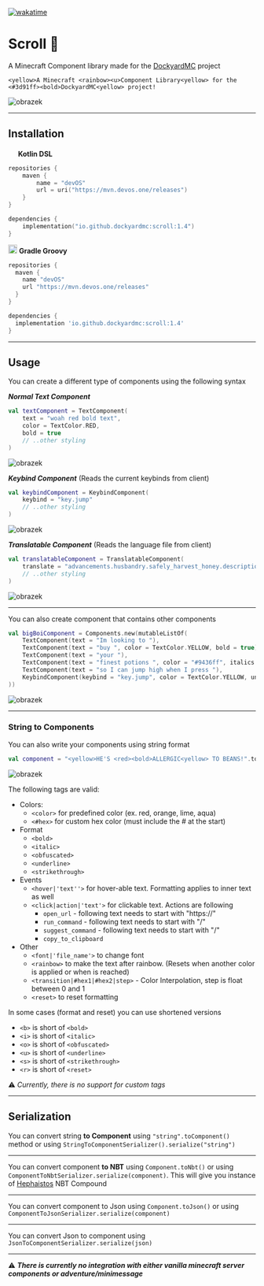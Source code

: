 [![wakatime](https://wakatime.com/badge/github/DockyardMC/Scroll.svg)](https://wakatime.com/badge/github/DockyardMC/Scroll)

# Scroll 📜
A Minecraft Component library made for the [DockyardMC](https://github.com/DockyardMC/Dockyard) project

`<yellow>A Minecraft <rainbow><u>Component Library<yellow> for the <#3d91ff><bold>DockyardMC<yellow> project!`

![obrazek](https://github.com/DockyardMC/Scroll/assets/48604271/304281ed-f72b-4036-9c66-69d929fe5644)

---

## Installation

<img src="https://cdn.worldvectorlogo.com/logos/kotlin-2.svg" width="16px"></img>
**Kotlin DSL**
```kotlin
repositories {
    maven {
        name = "devOS"
        url = uri("https://mvn.devos.one/releases")
    }
}

dependencies {
    implementation("io.github.dockyardmc:scroll:1.4")
}
```
<img src="https://github.com/LukynkaCZE/PrettyLog/assets/48604271/3293feca-7395-4100-8b61-257ba40dbe3c" width="18px"></img>
**Gradle Groovy**
```groovy
repositories {
  maven {
    name "devOS"
    url "https://mvn.devos.one/releases"
  }
}

dependencies {
  implementation 'io.github.dockyardmc:scroll:1.4'
}
```
---

## Usage

You can create a different type of components using the following syntax

**_Normal Text Component_**
```kotlin
val textComponent = TextComponent(
    text = "woah red bold text",
    color = TextColor.RED,
    bold = true
    // ..other styling
)
```
![obrazek](https://github.com/DockyardMC/Scroll/assets/48604271/563c8062-4766-4d9d-9181-7bf11d36a684)



**_Keybind Component_** (Reads the current keybinds from client)
```kotlin
val keybindComponent = KeybindComponent(
    keybind = "key.jump"
    // ..other styling
)
```
![obrazek](https://github.com/DockyardMC/Scroll/assets/48604271/1921623c-9357-4fc8-a042-ed3f3a2dfb14)

**_Translatable Component_** (Reads the language file from client)
```kotlin
val translatableComponent = TranslatableComponent(
    translate = "advancements.husbandry.safely_harvest_honey.description"
    // ..other styling
)
```
![obrazek](https://github.com/DockyardMC/Scroll/assets/48604271/3fd17122-6ecd-4f5e-b287-f588250829c5)

---
You can also create component that contains other components
```kotlin
val bigBoiComponent = Components.new(mutableListOf(
    TextComponent(text = "Im looking to "),
    TextComponent(text = "buy ", color = TextColor.YELLOW, bold = true),
    TextComponent(text = "your "),
    TextComponent(text = "finest potions ", color = "#9436ff", italics = true)
    TextComponent(text = "so I can jump high when I press "),
    KeybindComponent(keybind = "key.jump", color = TextColor.YELLOW, underlined = true)
))
```
![obrazek](https://github.com/DockyardMC/Scroll/assets/48604271/88e2fd91-ce19-492a-a033-52b68529316f)

---
### String to Components
You can also write your components using string format
```kotlin
val component = "<yellow>HE'S <red><bold>ALLERGIC<yellow> TO BEANS!".toComponent()
```
![obrazek](https://github.com/DockyardMC/Scroll/assets/48604271/f7d969c3-c9ab-426e-ad10-00027015a485)

The following tags are valid:

- Colors:
  - `<color>` for predefined color (ex. red, orange, lime, aqua)
  - `<#hex>` for custom hex color (must include the # at the start)
- Format
  - `<bold>`
  - `<italic>`
  - `<obfuscated>`
  - `<underline>`
  - `<strikethrough>`
- Events
  - `<hover|'text''>` for hover-able text. Formatting applies to inner text as well
  - `<click|action|'text'>` for clickable text. Actions are following
    - `open_url` - following text needs to start with "https://"
    - `run_command` - following text needs to start with "/"
    - `suggest_command` - following text needs to start with "/"
    - `copy_to_clipboard`
- Other
  - `<font|'file_name'>` to change font
  - `<rainbow>` to make the text after rainbow. (Resets when another color is applied or when <reset> is reached)
  - `<transition|#hex1|#hex2|step>` - Color Interpolation, step is float between 0 and 1
  - `<reset>` to reset formatting

In some cases (format and reset) you can use shortened versions
- `<b>` is short of `<bold>`
- `<i>` is short of `<italic>`
- `<o>` is short of `<obfuscated>`
- `<u>` is short of `<underline>`
- `<s>` is short of `<strikethrough>`
- `<r>` is short of `<reset>`

⚠️ _Currently, there is no support for custom tags_

---

## Serialization
You can convert string **to Component** using `"string".toComponent()` method or using `StringToComponentSerializer().serialize("string")`

---

You can convert component **to NBT** using `Component.toNbt()` or using `ComponentToNbtSerializer.serialize(component)`. This will give you instance of [Hephaistos](https://github.com/Minestom/Hephaistos) NBT Compound

---

You can convert component to Json using `Component.toJson()` or using `ComponentToJsonSerializer.serialize(component)`

---

You can convert Json to component using `JsonToComponentSerializer.serialize(json)`

---

⚠️ _**There is currently no integration with either vanilla minecraft server components or adventure/minimessage**_
